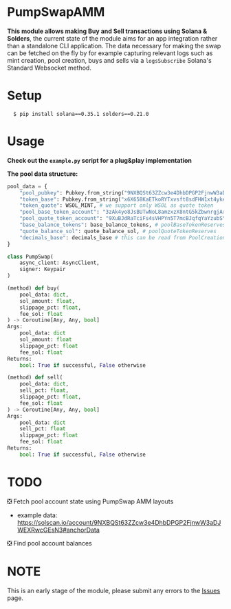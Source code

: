 # PumpSwapAMM

**This module allows making Buy and Sell transactions using Solana & Solders**, the current state of the module aims for an app integration rather than a standalone CLI application. 
The data necessary for making the swap can be fetched on the fly by for example capturing relevant logs such as mint creation, pool creation, buys and sells via a `logsSubscribe` Solana's Standard Websocket method.

# Setup

```
  $ pip install solana==0.35.1 solders==0.21.0
```

# Usage

**Check out the `example.py` script for a plug&play implementation**

**The pool data structure:**

```python
pool_data = {
    "pool_pubkey": Pubkey.from_string("9NXBQSt63ZZcw3e4DhbDPGP2FjnwW3aDJWEXRwcGEsN3"),
    "token_base": Pubkey.from_string("x6X658KaETkoRYTxvsft8sdFHW1xt4ykeyzcRGtpump"),  # some mint
    "token_quote": WSOL_MINT, # we support only WSOL as quote token
    "pool_base_token_account": "3zAk4yo8JsBUTwNoL8amzxzX8ntG5kZbwnrgjArpFuCD",
    "pool_quote_token_account": "9XuBJdRaTciFs4sVHPYn5T7mcBJqfqYaYzubSYmLjFE9",
    "base_balance_tokens": base_balance_tokens, # poolBaseTokenReserves
    "quote_balance_sol": quote_balance_sol, # poolQuoteTokenReserves
    "decimals_base": decimals_base # this can be read from PoolCreation
}
```

```python
class PumpSwap(
    async_client: AsyncClient,
    signer: Keypair
)

(method) def buy(
    pool_data: dict,
    sol_amount: float,
    slippage_pct: float,
    fee_sol: float
) -> Coroutine[Any, Any, bool]
Args:
    pool_data: dict
    sol_amount: float
    slippage_pct: float
    fee_sol: float
Returns:
    bool: True if successful, False otherwise

(method) def sell(
    pool_data: dict,
    sell_pct: float,
    slippage_pct: float,
    fee_sol: float
) -> Coroutine[Any, Any, bool]
Args:
    pool_data: dict
    sell_pct: float
    slippage_pct: float
    fee_sol: float
Returns:
    bool: True if successful, False otherwise
```

# TODO

❎ Fetch pool account state using PumpSwap AMM layouts
- example data: https://solscan.io/account/9NXBQSt63ZZcw3e4DhbDPGP2FjnwW3aDJWEXRwcGEsN3#anchorData

❎ Find pool account balances

# NOTE

This is an early stage of the module, please submit any errors to the [Issues](https://github.com/FLOCK4H/PumpSwapAMM/issues) page.
